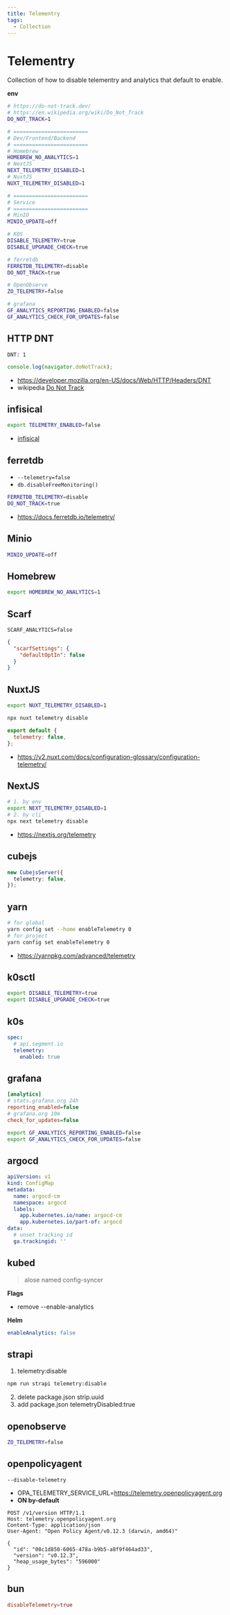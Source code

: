 ```yaml
---
title: Telementry
tags:
  - Collection
---
```


# Telementry

Collection of how to disable telementry and analytics that default to enable.

**env**

```bash
# https://do-not-track.dev/
# https://en.wikipedia.org/wiki/Do_Not_Track
DO_NOT_TRACK=1

# ========================
# Dev/Frontend/Backend
# ========================
# Homebrew
HOMEBREW_NO_ANALYTICS=1
# NextJS
NEXT_TELEMETRY_DISABLED=1
# NuxtJS
NUXT_TELEMETRY_DISABLED=1

# ========================
# Service
# ========================
# MinIO
MINIO_UPDATE=off

# K0S
DISABLE_TELEMETRY=true
DISABLE_UPGRADE_CHECK=true

# ferretdb
FERRETDB_TELEMETRY=disable
DO_NOT_TRACK=true

# OpenObserve
ZO_TELEMETRY=false

# grafana
GF_ANALYTICS_REPORTING_ENABLED=false
GF_ANALYTICS_CHECK_FOR_UPDATES=false
```

## HTTP DNT

```
DNT: 1
```

```js
console.log(navigator.doNotTrack);
```

- https://developer.mozilla.org/en-US/docs/Web/HTTP/Headers/DNT
- wikipedia [Do Not Track](https://en.wikipedia.org/wiki/Do_Not_Track)

## infisical

```bash
export TELEMETRY_ENABLED=false
```

- [infisical](https://github.com/Infisical/infisical)

## ferretdb

- `--telemetry=false`
- `db.disableFreeMonitoring()`

```bash
FERRETDB_TELEMETRY=disable
DO_NOT_TRACK=true
```

- https://docs.ferretdb.io/telemetry/

## Minio

```bash
MINIO_UPDATE=off
```

## Homebrew

```bash
export HOMEBREW_NO_ANALYTICS=1
```

## Scarf

```
SCARF_ANALYTICS=false
```

```json title="package.json"
{
  "scarfSettings": {
    "defaultOptIn": false
  }
}
```

## NuxtJS

```bash
export NUXT_TELEMETRY_DISABLED=1
```

```bash
npx nuxt telemetry disable
```

```js title="nuxt.config.js"
export default {
  telemetry: false,
};
```

- https://v2.nuxt.com/docs/configuration-glossary/configuration-telemetry/

## NextJS

```bash
# 1. by env
export NEXT_TELEMETRY_DISABLED=1
# 2. by cli
npx next telemetry disable
```

- https://nextjs.org/telemetry

## cubejs

```ts
new CubejsServer({
  telemetry: false,
});
```

## yarn

```bash
# for global
yarn config set --home enableTelemetry 0
# for project
yarn config set enableTelemetry 0
```

- https://yarnpkg.com/advanced/telemetry

## k0sctl

```bash
export DISABLE_TELEMETRY=true
export DISABLE_UPGRADE_CHECK=true
```

## k0s

```yaml title="k0s.yaml"
spec:
  # api.segment.io
  telemetry:
    enabled: true
```

## grafana

```ini title="grafana.ini"
[analytics]
# stats.grafana.org 24h
reporting_enabled=false
# grafana.org 10m
check_for_updates=false
```

```bash title="env"
export GF_ANALYTICS_REPORTING_ENABLED=false
export GF_ANALYTICS_CHECK_FOR_UPDATES=false
```

## argocd

```yaml
apiVersion: v1
kind: ConfigMap
metadata:
  name: argocd-cm
  namespace: argocd
  labels:
    app.kubernetes.io/name: argocd-cm
    app.kubernetes.io/part-of: argocd
data:
  # unset tracking id
  ga.trackingid: ''
```

## kubed

> alose named config-syncer

**Flags**

- remove --enable-analytics

**Helm**

```yaml title="values.yaml"
enableAnalytics: false
```

## strapi

1. telemetry:disable

```bash
npm run strapi telemetry:disable
```

2. delete package.json strip.uuid
3. add package.json telemetryDisabled:true

## openobserve

```bash
ZO_TELEMETRY=false
```

## openpolicyagent

```
--disable-telemetry
```

- OPA_TELEMETRY_SERVICE_URL=https://telemetry.openpolicyagent.org
- **ON by-default**

```http
POST /v1/version HTTP/1.1
Host: telemetry.openpolicyagent.org
Content-Type: application/json
User-Agent: "Open Policy Agent/v0.12.3 (darwin, amd64)"

{
  "id": "08c1d850-6065-478a-b9b5-a8f9f464ad33",
  "version": "v0.12.3",
  "heap_usage_bytes": "596000"
}
```

## bun

```toml
disableTelemetry=true
```
